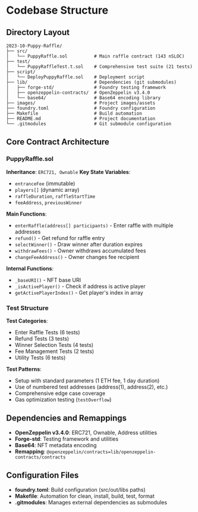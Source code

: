 # Codebase Structure

## Directory Layout
```
2023-10-Puppy-Raffle/
├── src/
│   └── PuppyRaffle.sol          # Main raffle contract (143 nSLOC)
├── test/
│   └── PuppyRaffleTest.t.sol    # Comprehensive test suite (21 tests)
├── script/
│   └── DeployPuppyRaffle.sol    # Deployment script
├── lib/                         # Dependencies (git submodules)
│   ├── forge-std/               # Foundry testing framework
│   ├── openzeppelin-contracts/  # OpenZeppelin v3.4.0
│   └── base64/                  # Base64 encoding library
├── images/                      # Project images/assets
├── foundry.toml                 # Foundry configuration
├── Makefile                     # Build automation
├── README.md                    # Project documentation
└── .gitmodules                  # Git submodule configuration
```

## Core Contract Architecture

### PuppyRaffle.sol
**Inheritance**: `ERC721, Ownable`
**Key State Variables**:
- `entranceFee` (immutable)
- `players[]` (dynamic array)
- `raffleDuration`, `raffleStartTime`
- `feeAddress`, `previousWinner`

**Main Functions**:
- `enterRaffle(address[] participants)` - Enter raffle with multiple addresses
- `refund()` - Get refund for raffle entry
- `selectWinner()` - Draw winner after duration expires
- `withdrawFees()` - Owner withdraws accumulated fees
- `changeFeeAddress()` - Owner changes fee recipient

**Internal Functions**:
- `_baseURI()` - NFT base URI
- `_isActivePlayer()` - Check if address is active player
- `getActivePlayerIndex()` - Get player's index in array

### Test Structure
**Test Categories**:
- Enter Raffle Tests (6 tests)
- Refund Tests (3 tests)  
- Winner Selection Tests (4 tests)
- Fee Management Tests (2 tests)
- Utility Tests (6 tests)

**Test Patterns**:
- Setup with standard parameters (1 ETH fee, 1 day duration)
- Use of numbered test addresses (address(1), address(2), etc.)
- Comprehensive edge case coverage
- Gas optimization testing (`testOverflow`)

## Dependencies and Remappings
- **OpenZeppelin v3.4.0**: ERC721, Ownable, Address utilities
- **Forge-std**: Testing framework and utilities
- **Base64**: NFT metadata encoding
- **Remapping**: `@openzeppelin/contracts=lib/openzeppelin-contracts/contracts`

## Configuration Files
- **foundry.toml**: Build configuration (src/out/libs paths)
- **Makefile**: Automation for clean, install, build, test, format
- **.gitmodules**: Manages external dependencies as submodules